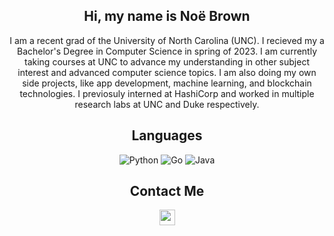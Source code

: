 <h2 align="center"> Hi, my name is Noë Brown </h2>

<p align="center">
  I am a recent grad of the University of North Carolina (UNC). I recieved my a Bachelor's Degree in Computer Science in spring of 2023. I am currently taking courses at UNC to advance my understanding in other subject interest and advanced computer science topics. I am also doing my own side projects, like app development, machine learning, and blockchain technologies. I previosuly interned at HashiCorp and worked in multiple research labs at UNC and Duke respectively. 
  </p>

<h2 align="center"> Languages </h2>

<p align="center">
  <img src="https://img.shields.io/badge/python-3670A0?style=for-the-badge&logo=python&logoColor=ffdd54" alt="Python">  
  <img src="https://img.shields.io/badge/go-%2300ADD8.svg?style=for-the-badge&logo=go&logoColor=white" alt="Go">
    <img src="https://img.shields.io/badge/java-%23ED8B00.svg?style=for-the-badge&logo=openjdk&logoColor=white" alt="Java">
<p align=center>  


<h2 align="center"> Contact Me </h2>

<!--- Links simple
<p align="center"> Email: noejbrown@gmail.com </p>
<p align="center"> LinkedIn: https://www.linkedin.com/in/noejbrown </p>
<p align="center"> Personal Website: https://www.linkedin.com/in/noejbrown </p>
<p align="center"> App Websites: https://www.linkedin.com/in/noejbrown </p>
--->

<!--- Where I got the images refs: https://dev.to/envoy_/150-badges-for-github-pnk --->
<!--- Gmail
<p align="center">
  <a href="mailto: noejbrown@gmail.com">
    <img src="https://img.shields.io/badge/Gmail-D14836?style=for-the-badge&logo=gmail&logoColor=white" height=25>
  </a> 
<p>
--->
  
<p align="center">
  <a href="https://www.linkedin.com/in/noejbrown/">
    <img src="https://img.shields.io/badge/linkedin-%230077B5.svg?&style=for-the-badge&logo=linkedin&logoColor=white" height=25>  
  </a> 
<p>
  
<!--- Built with love image
<p align="center">
    <img src="http://ForTheBadge.com/images/badges/built-with-love.svg" height=25>  
  </a> 
<p>
--->
